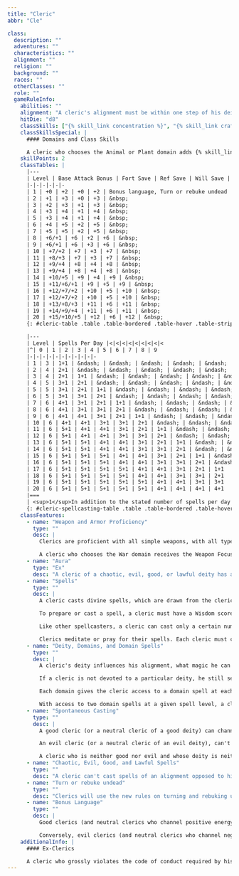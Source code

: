 ```yaml
---
title: "Cleric"
abbr: "Cle"

class:
  description: ""
  adventures: ""
  characteristics: ""
  alignment: ""
  religion: ""
  background: ""
  races: ""
  otherClasses: ""
  role: ""
  gameRuleInfo:
    abilities: ""
    alignment: "A cleric's alignment must be within one step of his deity's (that is, it may be one step away on either the lawful-chaotic axis or the good-evil axis, but not both). A cleric may not be neutral unless his deity's alignment is also neutral."
    hitDie: "d8"
    classSkills: ["{% skill_link concentration %}", "{% skill_link craft %}", "{% skill_link diplomacy %}", "{% skill_link heal %}", "{% skill_link knowledge 'Knowledge (Arcana)' %}", "{% skill_link knowledge 'Knowledge (History)' %}", "{% skill_link knowledge 'Knowledge (Religion)' %}", "{% skill_link knowledge 'Knowledge (The Planes)' %}", "{% skill_link profession %}", "{% skill_link spellcraft %}"]
    classSkillsSpecial: |
      #### Domains and Class Skills

      A cleric who chooses the Animal or Plant domain adds {% skill_link knowledge "Knowledge (Nature)" %} to the cleric class skills listed above. A cleric who chooses the Knowledge domain adds all {% skill_link knowledge %} skills to the list. A cleric who chooses the Travel domain adds {% skill_link survival %} to the list. A cleric who chooses the Trickery domain adds {% skill_link bluff %}", "{% skill_link disguise %}, and {% skill_link hide %} to the list.
    skillPoints: 2
    classTables: |
      |---
      | Level | Base Attack Bonus | Fort Save | Ref Save | Will Save | Special
      |-|-|-|-|-|-
      | 1 | +0 | +2 | +0 | +2 | Bonus language, Turn or rebuke undead
      | 2 | +1 | +3 | +0 | +3 | &nbsp;
      | 3 | +2 | +3 | +1 | +3 | &nbsp;
      | 4 | +3 | +4 | +1 | +4 | &nbsp;
      | 5 | +3 | +4 | +1 | +4 | &nbsp;
      | 6 | +4 | +5 | +2 | +5 | &nbsp;
      | 7 | +5 | +5 | +2 | +5 | &nbsp;
      | 8 | +6/+1 | +6 | +2 | +6 | &nbsp;
      | 9 | +6/+1 | +6 | +3 | +6 | &nbsp;
      | 10 | +7/+2 | +7 | +3 | +7 | &nbsp;
      | 11 | +8/+3 | +7 | +3 | +7 | &nbsp;
      | 12 | +9/+4 | +8 | +4 | +8 | &nbsp;
      | 13 | +9/+4 | +8 | +4 | +8 | &nbsp;
      | 14 | +10/+5 | +9 | +4 | +9 | &nbsp;
      | 15 | +11/+6/+1 | +9 | +5 | +9 | &nbsp;
      | 16 | +12/+7/+2 | +10 | +5 | +10 | &nbsp;
      | 17 | +12/+7/+2 | +10 | +5 | +10 | &nbsp;
      | 18 | +13/+8/+3 | +11 | +6 | +11 | &nbsp;
      | 19 | +14/+9/+4 | +11 | +6 | +11 | &nbsp;
      | 20 | +15/+10/+5 | +12 | +6 | +12 | &nbsp;
      {: #cleric-table .table .table-bordered .table-hover .table-striped data-caption="Table: The Cleric" }

      |---
      | Level | Spells Per Day |<|<|<|<|<|<|<|<|<
      |^| 0 | 1 | 2 | 3 | 4 | 5 | 6 | 7 | 8 | 9
      |-|-|-|-|-|-|-|-|-|-|-
      | 1 | 3 | 1+1 | &ndash; | &ndash; | &ndash; | &ndash; | &ndash; | &ndash; | &ndash; | &ndash;
      | 2 | 4 | 2+1 | &ndash; | &ndash; | &ndash; | &ndash; | &ndash; | &ndash; | &ndash; | &ndash;
      | 3 | 4 | 2+1 | 1+1 | &ndash; | &ndash; | &ndash; | &ndash; | &ndash; | &ndash; | &ndash;
      | 4 | 5 | 3+1 | 2+1 | &ndash; | &ndash; | &ndash; | &ndash; | &ndash; | &ndash; | &ndash;
      | 5 | 5 | 3+1 | 2+1 | 1+1 | &ndash; | &ndash; | &ndash; | &ndash; | &ndash; | &ndash;
      | 6 | 5 | 3+1 | 3+1 | 2+1 | &ndash; | &ndash; | &ndash; | &ndash; | &ndash; | &ndash;
      | 7 | 6 | 4+1 | 3+1 | 2+1 | 1+1 | &ndash; | &ndash; | &ndash; | &ndash; | &ndash;
      | 8 | 6 | 4+1 | 3+1 | 3+1 | 2+1 | &ndash; | &ndash; | &ndash; | &ndash; | &ndash;
      | 9 | 6 | 4+1 | 4+1 | 3+1 | 2+1 | 1+1 | &ndash; | &ndash; | &ndash; | &ndash;
      | 10 | 6 | 4+1 | 4+1 | 3+1 | 3+1 | 2+1 | &ndash; | &ndash; | &ndash; | &ndash;
      | 11 | 6 | 5+1 | 4+1 | 4+1 | 3+1 | 2+1 | 1+1 | &ndash; | &ndash; | &ndash;
      | 12 | 6 | 5+1 | 4+1 | 4+1 | 3+1 | 3+1 | 2+1 | &ndash; | &ndash; | &ndash;
      | 13 | 6 | 5+1 | 5+1 | 4+1 | 4+1 | 3+1 | 2+1 | 1+1 | &ndash; | &ndash;
      | 14 | 6 | 5+1 | 5+1 | 4+1 | 4+1 | 3+1 | 3+1 | 2+1 | &ndash; | &ndash;
      | 15 | 6 | 5+1 | 5+1 | 5+1 | 4+1 | 4+1 | 3+1 | 2+1 | 1+1 | &ndash;
      | 16 | 6 | 5+1 | 5+1 | 5+1 | 4+1 | 4+1 | 3+1 | 3+1 | 2+1 | &ndash;
      | 17 | 6 | 5+1 | 5+1 | 5+1 | 5+1 | 4+1 | 4+1 | 3+1 | 2+1 | 1+1
      | 18 | 6 | 5+1 | 5+1 | 5+1 | 5+1 | 4+1 | 4+1 | 3+1 | 3+1 | 2+1
      | 19 | 6 | 5+1 | 5+1 | 5+1 | 5+1 | 5+1 | 4+1 | 4+1 | 3+1 | 3+1
      | 20 | 6 | 5+1 | 5+1 | 5+1 | 5+1 | 5+1 | 4+1 | 4+1 | 4+1 | 4+1
      |===
      | <sup>1</sup>In addition to the stated number of spells per day for 1st- through 9th-level spells, a cleric gets a domain spell for each spell level, starting at 1st.The "+1" in the entries on this table represents that spell. Domain spells are in addition to any bonus spells the cleric may receive for having a high Wisdom score. |<|<|<|<|<|<|<|<|<|<
      {: #cleric-spellcasting-table .table .table-bordered .table-hover .table-striped data-caption="Table: Cleric Spellcasting" }
    classFeatures:
      - name: "Weapon and Armor Proficiency"
        type: ""
        desc: |
          Clerics are proficient with all simple weapons, with all types of armor (light, medium, and heavy), and with shields (except tower shields).

          A cleric who chooses the War domain receives the Weapon Focus feat related to his deity's weapon as a bonus feat. He also receives the appropriate Martial Weapon Proficiency feat as a bonus feat, if the weapon falls into that category.
      - name: "Aura"
        type: "Ex"
        desc: "A cleric of a chaotic, evil, good, or lawful deity has a particularly powerful aura corresponding to the deity's alignment (see the {% spell_link detect-evil %} spell for details). Clerics who don't worship a specific deity but choose the Chaos, Evil, Good, or Law domain have a similarly powerful aura of the corresponding alignment."
      - name: "Spells"
        type: ""
        desc: |
          A cleric casts divine spells, which are drawn from the cleric spell list. However, his alignment may restrict him from casting certain spells opposed to his moral or ethical beliefs; see Chaotic, Evil, Good, and Lawful Spells, below. A cleric must choose and prepare his spells in advance (see below).

          To prepare or cast a spell, a cleric must have a Wisdom score equal to at least 10 + the spell level. The Difficulty Class for a saving throw against a cleric's spell is 10 + the spell level + the cleric's Wisdom modifier.

          Like other spellcasters, a cleric can cast only a certain number of spells of each spell level per day. His base daily spell allotment is given on Table: The Cleric. In addition, he receives bonus spells per day if he has a high Wisdom score. A cleric also gets one domain spell of each spell level he can cast, starting at 1st level. When a cleric prepares a spell in a domain spell slot, it must come from one of his two domains (see Deities, Domains, and Domain Spells, below).

          Clerics meditate or pray for their spells. Each cleric must choose a time at which he must spend 1 hour each day in quiet contemplation or supplication to regain his daily allotment of spells. Time spent resting has no effect on whether a cleric can prepare spells. A cleric may prepare and cast any spell on the cleric spell list, provided that he can cast spells of that level, but he must choose which spells to prepare during his daily meditation.
      - name: "Deity, Domains, and Domain Spells"
        type: ""
        desc: |
          A cleric's deity influences his alignment, what magic he can perform, his values, and how others see him. A cleric chooses two domains from among those belonging to his deity. A cleric can select an alignment domain (Chaos, Evil, Good, or Law) only if his alignment matches that domain.

          If a cleric is not devoted to a particular deity, he still selects two domains to represent his spiritual inclinations and abilities. The restriction on alignment domains still applies.

          Each domain gives the cleric access to a domain spell at each spell level he can cast, from 1st on up, as well as a granted power. The cleric gets the granted powers of both the domains selected.

          With access to two domain spells at a given spell level, a cleric prepares one or the other each day in his domain spell slot. If a domain spell is not on the cleric spell list, a cleric can prepare it only in his domain spell slot.
      - name: "Spontaneous Casting"
        type: ""
        desc: |
          A good cleric (or a neutral cleric of a good deity) can channel stored spell energy into healing spells that the cleric did not prepare ahead of time. The cleric can "lose" any prepared spell that is not a domain spell in order to cast any cure spell of the same spell level or lower (a cure spell is any spell with "cure" in its name).

          An evil cleric (or a neutral cleric of an evil deity), can't convert prepared spells to cure spells but can convert them to inflict spells (an inflict spell is one with "inflict" in its name).

          A cleric who is neither good nor evil and whose deity is neither good nor evil can convert spells to either cure spells or inflict spells (player's choice). Once the player makes this choice, it cannot be reversed. This choice also determines whether the cleric turns or commands undead.
      - name: "Chaotic, Evil, Good, and Lawful Spells"
        type: ""
        desc: "A cleric can't cast spells of an alignment opposed to his own or his deity's (if he has one). Spells associated with particular alignments are indicated by the chaos, evil, good, and law descriptors in their spell descriptions."
      - name: "Turn or rebuke undead"
        type: ""
        desc: "Clerics will use the new rules on turning and rebuking undead."
      - name: "Bonus Language"
        type: ""
        desc: |
          Good clerics (and neutral clerics who channel positive energy) automatically receive Celestial as a bonus language (at Rank 2) at 1st level. All verbal components for all divine spells cast by these clerics are spoken in Celestial.

          Conversely, evil clerics (and neutral clerics who channel negative energy) automatically receive Abyssal as a bonus language (at Rank 2) at 1st level. All verbal components for all divine spells cast by these clerics are spoken in Abyssal.
    additionalInfo: |
      #### Ex-Clerics

      A cleric who grossly violates the code of conduct required by his god loses all spells and class features, except for armor and shield proficiencies and proficiency with simple weapons. He cannot thereafter gain levels as a cleric of that god until he atones (see the {% spell_link atonement %} spell description).
---
```

